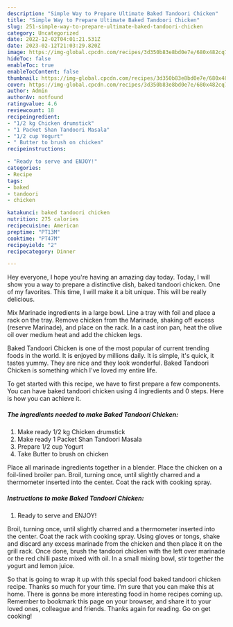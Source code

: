```yaml
---
description: "Simple Way to Prepare Ultimate Baked Tandoori Chicken"
title: "Simple Way to Prepare Ultimate Baked Tandoori Chicken"
slug: 251-simple-way-to-prepare-ultimate-baked-tandoori-chicken
category: Uncategorized
date: 2022-12-02T04:01:21.531Z
date: 2023-02-12T21:03:29.820Z
image: https://img-global.cpcdn.com/recipes/3d350b83e8bd0e7e/680x482cq70/baked-tandoori-chicken-recipe-main-photo.jpg
hideToc: false
enableToc: true
enableTocContent: false
thumbnail: https://img-global.cpcdn.com/recipes/3d350b83e8bd0e7e/680x482cq70/baked-tandoori-chicken-recipe-main-photo.jpg
cover: https://img-global.cpcdn.com/recipes/3d350b83e8bd0e7e/680x482cq70/baked-tandoori-chicken-recipe-main-photo.jpg
author: Admin
authorAv: notfound
ratingvalue: 4.6
reviewcount: 18
recipeingredient:
- "1/2 kg Chicken drumstick"
- "1 Packet Shan Tandoori Masala"
- "1/2 cup Yogurt"
- " Butter to brush on chicken"
recipeinstructions:

- "Ready to serve and ENJOY!"
categories:
- Recipe
tags:
- baked
- tandoori
- chicken

katakunci: baked tandoori chicken 
nutrition: 275 calories
recipecuisine: American
preptime: "PT13M"
cooktime: "PT47M"
recipeyield: "2"
recipecategory: Dinner

---
```



Hey everyone, I hope you're having an amazing day today. Today, I will show you a way to prepare a distinctive dish, baked tandoori chicken. One of my favorites. This time, I will make it a bit unique. This will be really delicious.

Mix Marinade ingredients in a large bowl. Line a tray with foil and place a rack on the tray. Remove chicken from the Marinade, shaking off excess (reserve Marinade), and place on the rack. In a cast iron pan, heat the olive oil over medium heat and add the chicken legs.

Baked Tandoori Chicken is one of the most popular of current trending foods in the world. It is enjoyed by millions daily. It is simple, it's quick, it tastes yummy. They are nice and they look wonderful. Baked Tandoori Chicken is something which I've loved my entire life.


To get started with this recipe, we have to first prepare a few components. You can have baked tandoori chicken using 4 ingredients and 0 steps. Here is how you can achieve it.

<!--inarticleads1-->

##### The ingredients needed to make Baked Tandoori Chicken:

1. Make ready 1/2 kg Chicken drumstick
1. Make ready 1 Packet Shan Tandoori Masala
1. Prepare 1/2 cup Yogurt
1. Take  Butter to brush on chicken


Place all marinade ingredients together in a blender. Place the chicken on a foil-lined broiler pan. Broil, turning once, until slightly charred and a thermometer inserted into the center. Coat the rack with cooking spray. 

<!--inarticleads2-->

##### Instructions to make Baked Tandoori Chicken:


1. Ready to serve and ENJOY!

Broil, turning once, until slightly charred and a thermometer inserted into the center. Coat the rack with cooking spray. Using gloves or tongs, shake and discard any excess marinade from the chicken and then place it on the grill rack. Once done, brush the tandoori chicken with the left over marinade or the red chilli paste mixed with oil. In a small mixing bowl, stir together the yogurt and lemon juice. 

So that is going to wrap it up with this special food baked tandoori chicken recipe. Thanks so much for your time. I'm sure that you can make this at home. There is gonna be more interesting food in home recipes coming up. Remember to bookmark this page on your browser, and share it to your loved ones, colleague and friends. Thanks again for reading. Go on get cooking!
